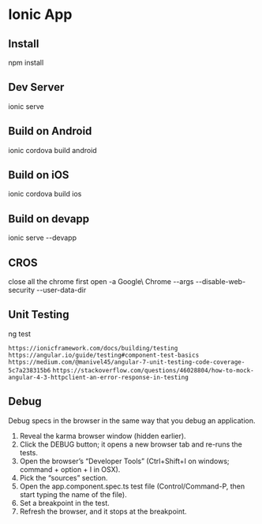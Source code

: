 # Ionic App

## Install

npm install

## Dev Server

ionic serve

## Build on Android

ionic cordova build android

## Build on iOS

ionic cordova build ios

## Build on devapp

ionic serve --devapp

## CROS

close all the chrome first
open -a Google\ Chrome --args --disable-web-security --user-data-dir

## Unit Testing

ng test

`https://ionicframework.com/docs/building/testing`
`https://angular.io/guide/testing#component-test-basics`
`https://medium.com/@manivel45/angular-7-unit-testing-code-coverage-5c7a238315b6`
`https://stackoverflow.com/questions/46028804/how-to-mock-angular-4-3-httpclient-an-error-response-in-testing`

## Debug

Debug specs in the browser in the same way that you debug an application.

1. Reveal the karma browser window (hidden earlier).
2. Click the DEBUG button; it opens a new browser tab and re-runs the tests.
3. Open the browser’s “Developer Tools” (Ctrl+Shift+I on windows; command + option + I in OSX).
4. Pick the “sources” section.
5. Open the app.component.spec.ts test file (Control/Command-P, then start typing the name of the file).
6. Set a breakpoint in the test.
7. Refresh the browser, and it stops at the breakpoint.
